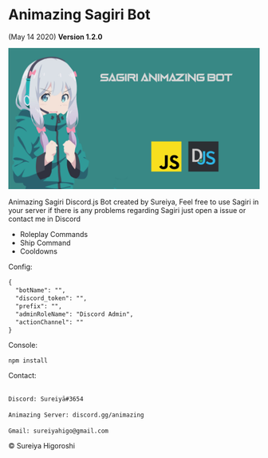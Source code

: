 # Animazing Sagiri Bot
(May 14 2020)
**Version 1.2.0**

![](image.png)

Animazing Sagiri Discord.js Bot created by Sureiya,
Feel free to use Sagiri in your server if there is any problems
regarding Sagiri just open a issue or contact me in Discord

- Roleplay Commands
- Ship Command
- Cooldowns

Config:
```
{
  "botName": "",
  "discord_token": "",
  "prefix": "",
  "adminRoleName": "Discord Admin",
  "actionChannel": "" 
}
```
Console:

```
npm install

```

Contact:

```

Discord: Sureiyā#3654

Animazing Server: discord.gg/animazing

Gmail: sureiyahigo@gmail.com

```

© Sureiya Higoroshi
